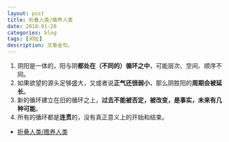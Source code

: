 ```yaml
---
layout: post
title: 折叠人类/赡养人类
date: 2018-01-20
categories: blog
tags: [闲扯]
description: 文章金句。
---
```


1.  阴阳是一体的，阳与阴**都处在（不同的）循环之中**，可能层次、空间、顺序不同。
2.  如果欲望的源头足够盛大，又或者说**正气还很弱小**，那么阴胜阳的**周期会被延长**。
3.  新的循环建立在旧的循环之上，**过去不能被否定，被改变，是事实，未来有几种可能**。
4.  所有的循环都是**连贯**的，没有真正意义上的开始和结束。
- [折叠人类/赡养人类](https://www.bilibili.com/video/av17669103/)

